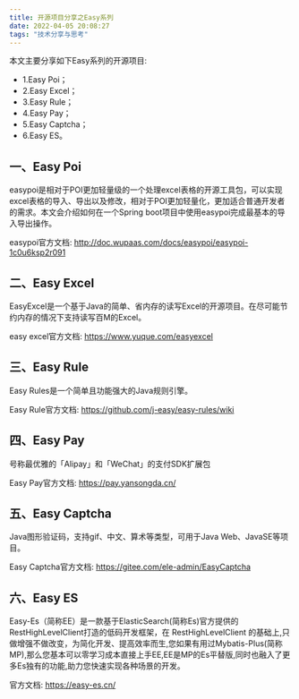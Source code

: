 ```yaml
---
title: 开源项目分享之Easy系列
date: 2022-04-05 20:08:27
tags: "技术分享与思考"
---
```


本文主要分享如下Easy系列的开源项目:

- 1.Easy Poi；
- 2.Easy Excel；
- 3.Easy Rule；
- 4.Easy Pay；
- 5.Easy Captcha；
- 6.Easy ES。

<!--more-->

## 一、Easy Poi
easypoi是相对于POI更加轻量级的一个处理excel表格的开源工具包，可以实现excel表格的导入、导出以及修改，相对于POI更加轻量化，更加适合普通开发者的需求。本文会介绍如何在一个Spring boot项目中使用easypoi完成最基本的导入导出操作。

easypoi官方文档:
http://doc.wupaas.com/docs/easypoi/easypoi-1c0u6ksp2r091

## 二、Easy Excel
EasyExcel是一个基于Java的简单、省内存的读写Excel的开源项目。在尽可能节约内存的情况下支持读写百M的Excel。

easy excel官方文档:
https://www.yuque.com/easyexcel

## 三、Easy Rule
Easy Rules是一个简单且功能强大的Java规则引擎。

Easy Rule官方文档:
https://github.com/j-easy/easy-rules/wiki

## 四、Easy Pay
号称最优雅的「Alipay」和「WeChat」的支付SDK扩展包

Easy Pay官方文档:
https://pay.yansongda.cn/

## 五、Easy Captcha
Java图形验证码，支持gif、中文、算术等类型，可用于Java Web、JavaSE等项目。

Easy Captcha官方文档:
https://gitee.com/ele-admin/EasyCaptcha

## 六、Easy ES
Easy-Es（简称EE）是一款基于ElasticSearch(简称Es)官方提供的RestHighLevelClient打造的低码开发框架，在 RestHighLevelClient 的基础上,只做增强不做改变，为简化开发、提高效率而生,您如果有用过Mybatis-Plus(简称MP),那么您基本可以零学习成本直接上手EE,EE是MP的Es平替版,同时也融入了更多Es独有的功能,助力您快速实现各种场景的开发。

官方文档:
https://easy-es.cn/